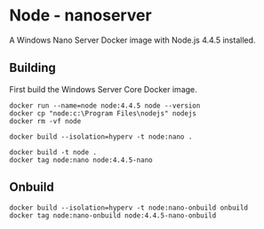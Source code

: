 # Node - nanoserver

A Windows Nano Server Docker image with Node.js 4.4.5 installed.

## Building

First build the Windows Server Core Docker image.

```
docker run --name=node node:4.4.5 node --version
docker cp "node:c:\Program Files\nodejs" nodejs
docker rm -vf node

docker build --isolation=hyperv -t node:nano .

docker build -t node .
docker tag node:nano node:4.4.5-nano
```

## Onbuild

```
docker build --isolation=hyperv -t node:nano-onbuild onbuild
docker tag node:nano-onbuild node:4.4.5-nano-onbuild
```
